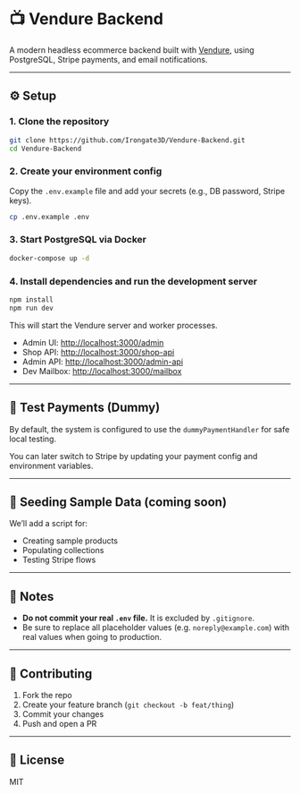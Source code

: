 # 📺 Vendure Backend

A modern headless ecommerce backend built with [Vendure](https://www.vendure.io/), using PostgreSQL, Stripe payments, and email notifications.

---

## ⚙️ Setup

### 1. Clone the repository

```bash
git clone https://github.com/Irongate3D/Vendure-Backend.git
cd Vendure-Backend
```

### 2. Create your environment config

Copy the `.env.example` file and add your secrets (e.g., DB password, Stripe keys).

```bash
cp .env.example .env
```

### 3. Start PostgreSQL via Docker

```bash
docker-compose up -d
```

### 4. Install dependencies and run the development server

```bash
npm install
npm run dev
```

This will start the Vendure server and worker processes.

* Admin UI: [http://localhost:3000/admin](http://localhost:3000/admin)
* Shop API: [http://localhost:3000/shop-api](http://localhost:3000/shop-api)
* Admin API: [http://localhost:3000/admin-api](http://localhost:3000/admin-api)
* Dev Mailbox: [http://localhost:3000/mailbox](http://localhost:3000/mailbox)

---

## 🧪 Test Payments (Dummy)

By default, the system is configured to use the `dummyPaymentHandler` for safe local testing.

You can later switch to Stripe by updating your payment config and environment variables.

---

## 🧵 Seeding Sample Data (coming soon)

We’ll add a script for:

* Creating sample products
* Populating collections
* Testing Stripe flows

---

## 🧠 Notes

* **Do not commit your real `.env` file.** It is excluded by `.gitignore`.
* Be sure to replace all placeholder values (e.g. `noreply@example.com`) with real values when going to production.

---

## 🤝 Contributing

1. Fork the repo
2. Create your feature branch (`git checkout -b feat/thing`)
3. Commit your changes
4. Push and open a PR

---

## 📄 License

MIT
